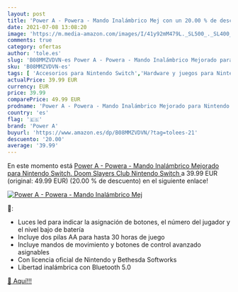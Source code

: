 ```yaml
---
layout: post
title: 'Power A - Powera - Mando Inalámbrico Mej con un 20.00 % de descuento'
date: 2021-07-08 13:08:20
image: 'https://m.media-amazon.com/images/I/41y92mM479L._SL500_._SL400_.jpg'
comments: true
category: ofertas
author: 'tole.es'
slug: 'B08MMZVDVN-es Power A - Powera - Mando Inalámbrico Mejorado para...'
sku: 'B08MMZVDVN-es'
tags: [ 'Accesorios para Nintendo Switch','Hardware y juegos para Nintendo Switch','Mandos para Nintendo Switch','Videojuegos','nintendo','power a', ]
actualPrice: 39.99 EUR
currency: EUR
price: 39.99
comparePrice: 49.99 EUR
prodname: 'Power A - Powera - Mando Inalámbrico Mejorado para Nintendo Switch. Doom Slayers Club  Nintendo Switch '
country: 'es'
flag: '🇪🇸'
brand: 'Power A'
buyurl: 'https://www.amazon.es/dp/B08MMZVDVN/?tag=tolees-21'
descuento: '20.00'
average: '39.99'
---
```


En este momento está [Power A - Powera - Mando Inalámbrico Mejorado para Nintendo Switch. Doom Slayers Club  Nintendo Switch ](https://www.amazon.es/dp/B08MMZVDVN/?tag=tolees-21) a 39.99 EUR (original: 49.99 EUR) (20.00 %  de descuento) en el siguiente enlace!

[![Power A - Powera - Mando Inalámbrico Mej](https://m.media-amazon.com/images/I/41y92mM479L._SL500_._SL400_.jpg)](https://www.amazon.es/dp/B08MMZVDVN/?tag=tolees-21)

🔎:

- Luces led para indicar la asignación de botones, el número del jugador y el nivel bajo de batería
- Incluye dos pilas AA para hasta 30 horas de juego
- Incluye mandos de movimiento y botones de control avanzado asignables
- Con licencia oficial de Nintendo y Bethesda Softworks
- Libertad inalámbrica con Bluetooth 5.0

[🛒 Aquí!!!](https://www.amazon.es/dp/B08MMZVDVN/?tag=tolees-21)
